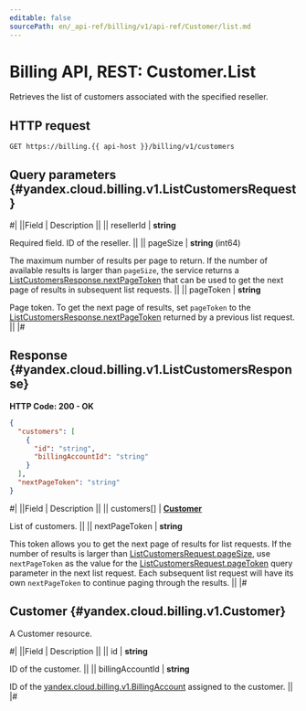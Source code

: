 ```yaml
---
editable: false
sourcePath: en/_api-ref/billing/v1/api-ref/Customer/list.md
---
```


# Billing API, REST: Customer.List

Retrieves the list of customers associated with the specified reseller.

## HTTP request

```
GET https://billing.{{ api-host }}/billing/v1/customers
```

## Query parameters {#yandex.cloud.billing.v1.ListCustomersRequest}

#|
||Field | Description ||
|| resellerId | **string**

Required field. ID of the reseller. ||
|| pageSize | **string** (int64)

The maximum number of results per page to return. If the number of available
results is larger than `pageSize`,
the service returns a [ListCustomersResponse.nextPageToken](#yandex.cloud.billing.v1.ListCustomersResponse)
that can be used to get the next page of results in subsequent list requests. ||
|| pageToken | **string**

Page token. To get the next page of results,
set `pageToken` to the [ListCustomersResponse.nextPageToken](#yandex.cloud.billing.v1.ListCustomersResponse)
returned by a previous list request. ||
|#

## Response {#yandex.cloud.billing.v1.ListCustomersResponse}

**HTTP Code: 200 - OK**

```json
{
  "customers": [
    {
      "id": "string",
      "billingAccountId": "string"
    }
  ],
  "nextPageToken": "string"
}
```

#|
||Field | Description ||
|| customers[] | **[Customer](#yandex.cloud.billing.v1.Customer)**

List of customers. ||
|| nextPageToken | **string**

This token allows you to get the next page of results for list requests. If the number of results
is larger than [ListCustomersRequest.pageSize](#yandex.cloud.billing.v1.ListCustomersRequest), use
`nextPageToken` as the value
for the [ListCustomersRequest.pageToken](#yandex.cloud.billing.v1.ListCustomersRequest) query parameter
in the next list request. Each subsequent list request will have its own
`nextPageToken` to continue paging through the results. ||
|#

## Customer {#yandex.cloud.billing.v1.Customer}

A Customer resource.

#|
||Field | Description ||
|| id | **string**

ID of the customer. ||
|| billingAccountId | **string**

ID of the [yandex.cloud.billing.v1.BillingAccount](/docs/billing/api-ref/BillingAccount/get#yandex.cloud.billing.v1.BillingAccount) assigned to the customer. ||
|#